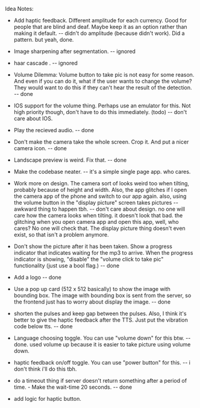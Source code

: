 Idea Notes:

* Add haptic feedback. Different amplitude for each currency. Good for people that are blind and deaf. Maybe keep it as an option rather than making it default.
  -- didn't do amplitude (because didn't work). Did a pattern. but yeah, done.

* Image sharpening after segmentation. 
  -- ignored

* haar cascade .
  -- ignored

* Volume Dilemma: Volume button to take pic is not easy for some reason. And even if you can do it, what if the user wants to change the volume? They would want to do this if they can't hear the result of the detection. 
 -- done

* IOS support for the volume thing. Perhaps use an emulator for this. Not high priority though, don't have to do this immediately. (todo)
  -- don't care about IOS.

* Play the recieved audio. 
  -- done

* Don't make the camera take the whole screen. Crop it. And put a nicer camera icon.
  -- done

* Landscape preview is weird. Fix that. 
  -- done

* Make the codebase neater. 
  -- it's a simple single page app. who cares.

* Work more on design. The camera sort of looks weird too when tilting, probably because of height and width. Also, 
  the app glitches if I open the camera app of the phone and switch to our app again. also, using the volume button in the "display picture"
  screen takes pictures -- awkward thing to happen tbh. 
  -- don't care about design. no one will care how the camera looks when tilting. it doesn't look that bad. the glitching when you 
     open camera app and open this app, well, who cares? No one will check that. The display picture thing doesn't even exist, so that
     isn't a problem anymore.

* Don't show the picture after it has been taken. Show a progress indicator that indicates waiting for the mp3 to arrive. When the progress
  indicator is showing, "disable" the "volume click to take pic" functionality (just use a bool flag.) 
  -- done

* Add a logo
  -- done
 
* Use a pop up card (512 x 512 basically) to show the image with bounding box. The image with bounding box is sent from the server, so the frontend
  just has to worry about display the image. 
  -- done

* shorten the pulses and keep gap between the pulses. Also, I think it's better to give the haptic feedback after the TTS. Just put the vibration code below tts.
  -- done

* Language choosing toggle. You can use "volume down" for this btw. 
  -- done. used volume up because it is easier to take picture using volume down. 

* haptic feedback on/off toggle. You can use "power button" for this. 
  -- i don't think i'll do this tbh. 

* do a timeout thing if server doesn't return something after a period of time. - Make the wait-time 20 seconds.
  -- done 

* add logic for haptic button.
